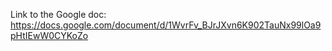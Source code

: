 Link to the Google doc: https://docs.google.com/document/d/1WvrFv_BJrJXvn6K902TauNx99lOa9pHtIEwW0CYKoZo
